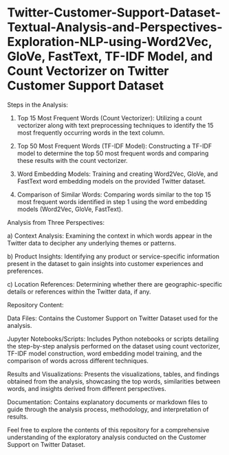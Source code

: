 # Twitter-Customer-Support-Dataset-Textual-Analysis-and-Perspectives-Exploration-NLP-using-Word2Vec, GloVe, FastText, TF-IDF Model, and Count Vectorizer on Twitter Customer Support Dataset


Steps in the Analysis:

1) Top 15 Most Frequent Words (Count Vectorizer): Utilizing a count vectorizer along with text preprocessing techniques to identify the 15 most frequently occurring words in the text column.

2) Top 50 Most Frequent Words (TF-IDF Model): Constructing a TF-IDF model to determine the top 50 most frequent words and comparing these results with the count vectorizer.

3) Word Embedding Models: Training and creating Word2Vec, GloVe, and FastText word embedding models on the provided Twitter dataset.

4) Comparison of Similar Words: Comparing words similar to the top 15 most frequent words identified in step 1 using the word embedding models (Word2Vec, GloVe, FastText).

Analysis from Three Perspectives:

a) Context Analysis: Examining the context in which words appear in the Twitter data to decipher any underlying themes or patterns.

b) Product Insights: Identifying any product or service-specific information present in the dataset to gain insights into customer experiences and preferences.

c) Location References: Determining whether there are geographic-specific details or references within the Twitter data, if any.

Repository Content:

Data Files: Contains the Customer Support on Twitter Dataset used for the analysis.

Jupyter Notebooks/Scripts: Includes Python notebooks or scripts detailing the step-by-step analysis performed on the dataset using count vectorizer, TF-IDF model construction, word embedding model training, and the comparison of words across different techniques.

Results and Visualizations: Presents the visualizations, tables, and findings obtained from the analysis, showcasing the top words, similarities between words, and insights derived from different perspectives.

Documentation: Contains explanatory documents or markdown files to guide through the analysis process, methodology, and interpretation of results.

Feel free to explore the contents of this repository for a comprehensive understanding of the exploratory analysis conducted on the Customer Support on Twitter Dataset.
